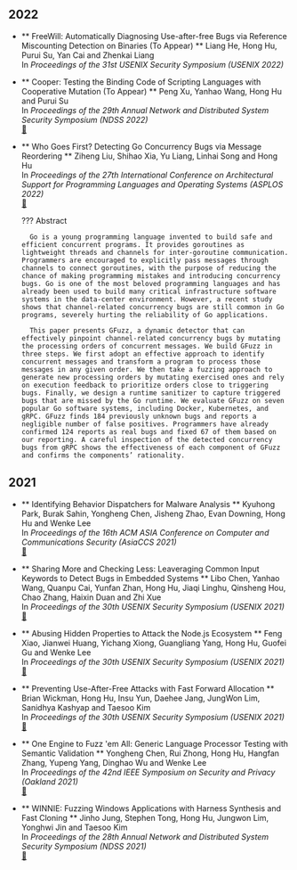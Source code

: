 
## 2022

- ** FreeWill: Automatically Diagnosing Use-after-free Bugs via Reference Miscounting Detection on Binaries (To Appear) **
    Liang He, Hong Hu, Purui Su, Yan Cai and Zhenkai Liang<br>
    In *Proceedings of the 31st USENIX Security Symposium (USENIX 2022)*<br>


- ** Cooper: Testing the Binding Code of Scripting Languages with Cooperative Mutation (To Appear) **
    Peng Xu, Yanhao Wang, Hong Hu and Purui Su<br>
    In *Proceedings of the 29th Annual Network and Distributed System Security Symposium (NDSS 2022)*<br>
[:link:](https://github.com/TCA-ISCAS/Cooper)

- ** Who Goes First? Detecting Go Concurrency Bugs via Message Reordering **
    Ziheng Liu, Shihao Xia, Yu Liang, Linhai Song and Hong Hu<br>
    In *Proceedings of the 27th International Conference on Architectural Support for Programming Languages and Operating Systems (ASPLOS 2022)*<br>
[:link:](https://github.com/system-pclub/GFuzz)

    ??? Abstract

        Go is a young programming language invented to build safe and efficient concurrent programs. It provides goroutines as lightweight threads and channels for inter-goroutine communication. Programmers are encouraged to explicitly pass messages through channels to connect goroutines, with the purpose of reducing the chance of making programming mistakes and introducing concurrency bugs. Go is one of the most beloved programming languages and has already been used to build many critical infrastructure software systems in the data-center environment. However, a recent study shows that channel-related concurrency bugs are still common in Go programs, severely hurting the reliability of Go applications.
        
        This paper presents GFuzz, a dynamic detector that can effectively pinpoint channel-related concurrency bugs by mutating the processing orders of concurrent messages. We build GFuzz in three steps. We first adopt an effective approach to identify concurrent messages and transform a program to process those messages in any given order. We then take a fuzzing approach to generate new processing orders by mutating exercised ones and rely on execution feedback to prioritize orders close to triggering bugs. Finally, we design a runtime sanitizer to capture triggered bugs that are missed by the Go runtime. We evaluate GFuzz on seven popular Go software systems, including Docker, Kubernetes, and gRPC. GFuzz finds 184 previously unknown bugs and reports a negligible number of false positives. Programmers have already confirmed 124 reports as real bugs and fixed 67 of them based on our reporting. A careful inspection of the detected concurrency bugs from gRPC shows the effectiveness of each component of GFuzz and confirms the components’ rationality.
        
        

## 2021

- ** Identifying Behavior Dispatchers for Malware Analysis **
    Kyuhong Park, Burak Sahin, Yongheng Chen, Jisheng Zhao, Evan Downing, Hong Hu and Wenke Lee<br>
    In *Proceedings of the 16th ACM ASIA Conference on Computer and Communications Security (AsiaCCS 2021)*<br>
[:link:](https://github.com/kp2bit/bdhunter)

- ** Sharing More and Checking Less: Leaveraging Common Input Keywords to Detect Bugs in Embedded Systems **
    Libo Chen, Yanhao Wang, Quanpu Cai, Yunfan Zhan, Hong Hu, Jiaqi Linghu, Qinsheng Hou, Chao Zhang, Haixin Duan and Zhi Xue<br>
    In *Proceedings of the 30th USENIX Security Symposium (USENIX 2021)*<br>
[:link:](https://github.com/NSSL-SJTU/SaTC)

- ** Abusing Hidden Properties to Attack the Node.js Ecosystem **
    Feng Xiao, Jianwei Huang, Yichang Xiong, Guangliang Yang, Hong Hu, Guofei Gu and Wenke Lee<br>
    In *Proceedings of the 30th USENIX Security Symposium (USENIX 2021)*<br>
[:link:](https://github.com/xiaofen9/Lynx)

- ** Preventing Use-After-Free Attacks with Fast Forward Allocation **
    Brian Wickman, Hong Hu, Insu Yun, Daehee Jang, JungWon Lim, Sanidhya Kashyap and Taesoo Kim<br>
    In *Proceedings of the 30th USENIX Security Symposium (USENIX 2021)*<br>
[:link:](https://github.com/bwickman97/ffmalloc)

- ** One Engine to Fuzz 'em All: Generic Language Processor Testing with Semantic Validation **
    Yongheng Chen, Rui Zhong, Hong Hu, Hangfan Zhang, Yupeng Yang, Dinghao Wu and Wenke Lee<br>
    In *Proceedings of the 42nd IEEE Symposium on Security and Privacy (Oakland 2021)*<br>
[:link:](https://github.com/s3team/Polyglot)

- ** WINNIE: Fuzzing Windows Applications with Harness Synthesis and Fast Cloning **
    Jinho Jung, Stephen Tong, Hong Hu, Jungwon Lim, Yonghwi Jin and Taesoo Kim<br>
    In *Proceedings of the 28th Annual Network and Distributed System Security Symposium (NDSS 2021)*<br>
[:link:](https://github.com/sslab-gatech/winnie)